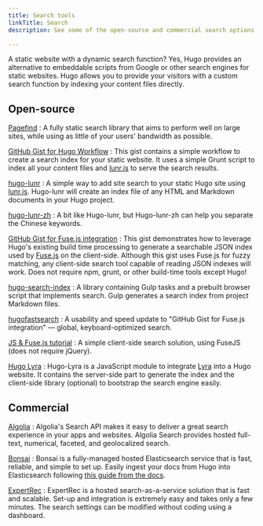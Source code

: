 ```yaml
---
title: Search tools
linkTitle: Search
description: See some of the open-source and commercial search options for your newly created Hugo website.

---
```


A static website with a dynamic search function? Yes, Hugo provides an alternative to embeddable scripts from Google or other search engines for static websites. Hugo allows you to provide your visitors with a custom search function by indexing your content files directly.

## Open-source

[Pagefind](https://github.com/cloudcannon/pagefind)
: A fully static search library that aims to perform well on large sites, while using as little of your users' bandwidth as possible.

[GitHub Gist for Hugo Workflow](https://gist.github.com/sebz/efddfc8fdcb6b480f567)
: This gist contains a simple workflow to create a search index for your static website. It uses a simple Grunt script to index all your content files and [lunr.js](https://lunrjs.com/) to serve the search results.

[hugo-lunr](https://www.npmjs.com/package/hugo-lunr)
: A simple way to add site search to your static Hugo site using [lunr.js](https://lunrjs.com/). Hugo-lunr will create an index file of any HTML and Markdown documents in your Hugo project.

[hugo-lunr-zh](https://www.npmjs.com/package/hugo-lunr-zh)
: A bit like Hugo-lunr, but Hugo-lunr-zh can help you separate the Chinese keywords.

[GitHub Gist for Fuse.js integration](https://gist.github.com/eddiewebb/735feb48f50f0ddd65ae5606a1cb41ae)
: This gist demonstrates how to leverage Hugo's existing build time processing to generate a searchable JSON index used by [Fuse.js](https://fusejs.io/) on the client-side. Although this gist uses Fuse.js for fuzzy matching, any client-side search tool capable of reading JSON indexes will work. Does not require npm, grunt, or other build-time tools except Hugo!

[hugo-search-index](https://www.npmjs.com/package/hugo-search-index)
: A library containing Gulp tasks and a prebuilt browser script that implements search. Gulp generates a search index from project Markdown files.

[hugofastsearch](https://gist.github.com/cmod/5410eae147e4318164258742dd053993)
: A usability and speed update to "GitHub Gist for Fuse.js integration" — global, keyboard-optimized search.

[JS & Fuse.js tutorial](https://makewithhugo.com/add-search-to-a-hugo-site/)
: A simple client-side search solution, using FuseJS (does not require jQuery).

[Hugo Lyra](https://github.com/paolomainardi/hugo-lyra)
: Hugo-Lyra is a JavaScript module to integrate [Lyra](https://github.com/LyraSearch/lyra) into a Hugo website. It contains the server-side part to generate the index and the client-side library (optional) to bootstrap the search engine easily.

## Commercial

[Algolia](https://www.algolia.com/)
: Algolia's Search API makes it easy to deliver a great search experience in your apps and websites. Algolia Search provides hosted full-text, numerical, faceted, and geolocalized search.

[Bonsai](https://www.bonsai.io)
: Bonsai is a fully-managed hosted Elasticsearch service that is fast, reliable, and simple to set up. Easily ingest your docs from Hugo into Elasticsearch following [this guide from the docs](https://bonsai.io/docs/hugo).

[ExpertRec](https://www.expertrec.com/)
: ExpertRec is a hosted search-as-a-service solution that is fast and scalable. Set-up and integration is extremely easy and takes only a few minutes. The search settings can be modified without coding using a dashboard.
